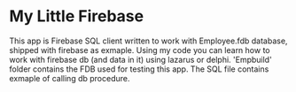 # My Little Firebase
This app is Firebase SQL client written to work with Employee.fdb database, shipped with firebase as exmaple. Using my code you can learn how to work with firebase db (and data in it) using lazarus or delphi. 'Empbuild' folder contains the FDB used for testing this app. The SQL file contains exmaple of calling db procedure.